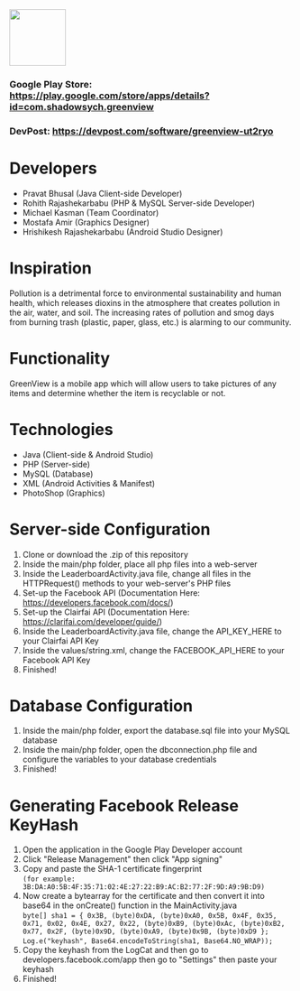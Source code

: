 <img src="https://raw.githubusercontent.com/Shadowsych/greenview/master/app/src/main/res/mipmap/ic_launcher_round.png" width="100" height="100" />

### Google Play Store: https://play.google.com/store/apps/details?id=com.shadowsych.greenview  
### DevPost: https://devpost.com/software/greenview-ut2ryo

# Developers
- Pravat Bhusal (Java Client-side Developer)
- Rohith Rajashekarbabu (PHP & MySQL Server-side Developer)
- Michael Kasman (Team Coordinator)
- Mostafa Amir (Graphics Designer)
- Hrishikesh Rajashekarbabu (Android Studio Designer)

# Inspiration
Pollution is a detrimental force to environmental sustainability and human health, which releases dioxins in the atmosphere that creates pollution in the air, water, and soil. The increasing rates of pollution and smog days from burning trash (plastic, paper, glass, etc.) is alarming to our community.

# Functionality
GreenView is a mobile app which will allow users to take pictures of any items and determine whether the item is recyclable or not.

# Technologies
- Java (Client-side & Android Studio)
- PHP (Server-side)
- MySQL (Database)
- XML (Android Activities & Manifest)
- PhotoShop (Graphics)

# Server-side Configuration
1. Clone or download the .zip of this repository
2. Inside the main/php folder, place all php files into a web-server
3. Inside the LeaderboardActivity.java file, change all files in the HTTPRequest() methods to your web-server's PHP files
4. Set-up the Facebook API (Documentation Here: https://developers.facebook.com/docs/)
5. Set-up the Clairfai API (Documentation Here: https://clarifai.com/developer/guide/)
6. Inside the LeaderboardActivity.java file, change the API_KEY_HERE to your Clairfai API Key
7. Inside the values/string.xml, change the FACEBOOK_API_HERE to your Facebook API Key
7. Finished!

# Database Configuration
1. Inside the main/php folder, export the database.sql file into your MySQL database 
2. Inside the main/php folder, open the dbconnection.php file and configure the variables to your database credentials
3. Finished!

# Generating Facebook Release KeyHash
1. Open the application in the Google Play Developer account  
2. Click "Release Management" then click "App signing"  
3. Copy and paste the SHA-1 certificate fingerprint  
`(for example: 3B:DA:A0:5B:4F:35:71:02:4E:27:22:B9:AC:B2:77:2F:9D:A9:9B:D9)`  
4. Now create a bytearray for the certificate and then convert it into base64 in the onCreate() function in the MainActivity.java  
`byte[] sha1 = {
    0x3B, (byte)0xDA, (byte)0xA0, 0x5B, 0x4F, 0x35, 0x71, 0x02, 0x4E, 0x27, 0x22, (byte)0xB9, (byte)0xAc, (byte)0xB2, 0x77, 0x2F, (byte)0x9D, (byte)0xA9, (byte)0x9B, (byte)0xD9
};`  
`Log.e("keyhash", Base64.encodeToString(sha1, Base64.NO_WRAP));`
5. Copy the keyhash from the LogCat and then go to developers.facebook.com/app then go to "Settings" then paste your keyhash  
6. Finished!
